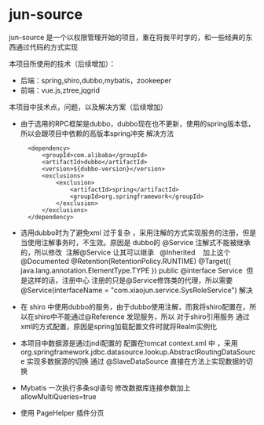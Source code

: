 # jun-source
jun-source 是一个以权限管理开始的项目，重在将我平时学的，和一些经典的东西通过代码的方式实现

本项目所使用的技术（后续增加）：
- 后端：spring,shiro,dubbo,mybatis，zookeeper
- 前端：vue.js,ztree,jqgrid

本项目中技术点，问题，以及解决方案（后续增加）
- 由于选用的RPC框架是dubbo，dubbo现在也不更新，使用的spring版本低，所以会跟项目中依赖的高版本spring冲突 解决方法
  <!--dubbo依赖 -->
		<dependency>
			<groupId>com.alibaba</groupId>
			<artifactId>dubbo</artifactId>
			<version>${dubbo-version}</version>
			<exclusions>
				<exclusion>
					<artifactId>spring</artifactId>
					<groupId>org.springframework</groupId>
				</exclusion>
			</exclusions>
		</dependency>
- 选用dubbo时为了避免xml 过于复杂 ，采用注解的方式实现服务的注册，但是 当使用注解事务时，不生效。原因是 dubbo的 @Service 注解式不能被继承的，所以修改
  注解@Service 让其可以继承
    @Inherited    加上这个
    @Documented
    @Retention(RetentionPolicy.RUNTIME)
    @Target({ java.lang.annotation.ElementType.TYPE })
    public @interface Service
  但是这样的话，注册中心 注册的只是@Service修饰类的代理，所以需要 @Service(interfaceName = "com.xiaojun.service.SysRoleService") 解决
  
- 在 shiro 中使用dubbo的服务，由于dubbo使用注解，而我将shiro配置在，所以在shiro中不能通过@Reference 发现服务，所以 对于shiro引用服务 通过xml的方式配置，原因是spring加载配置文件时就将Realm实例化
- 本项目中数据源是通过jndi配置的 配置在tomcat context.xml 中 ，采用org.springframework.jdbc.datasource.lookup.AbstractRoutingDataSource 实现多数据源的切换 通过 @SlaveDataSource 直接在方法上实现数据的切换
- Mybatis 一次执行多条sql语句 修改数据库连接参数加上allowMultiQueries=true
- 使用 PageHelper 插件分页
